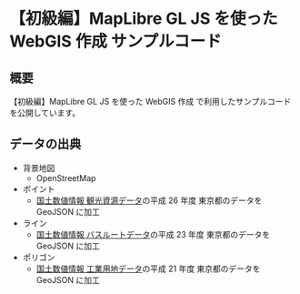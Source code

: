 # 【初級編】MapLibre GL JS を使った WebGIS 作成 サンプルコード

## 概要

【初級編】MapLibre GL JS を使った WebGIS 作成 で利用したサンプルコードを公開しています。

## データの出典

-   背景地図
    -   OpenStreetMap
-   ポイント
    -   [国土数値情報 観光資源データ](https://nlftp.mlit.go.jp/ksj/gml/datalist/KsjTmplt-P12-v2_2.html)の平成 26 年度 東京都のデータを GeoJSON に加工
-   ライン
    -   [国土数値情報 バスルートデータ](https://nlftp.mlit.go.jp/ksj/gml/datalist/KsjTmplt-N07.html)の平成 23 年度 東京都のデータを GeoJSON に加工
-   ポリゴン
    -   [国土数値情報 工業用地データ](https://nlftp.mlit.go.jp/ksj/gml/datalist/KsjTmplt-L05.html)の平成 21 年度 東京都のデータを GeoJSON に加工
